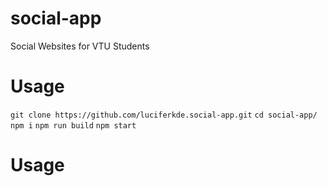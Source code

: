 # social-app
Social Websites for VTU Students

<h1>Usage</h1>
<code>git clone https://github.com/luciferkde.social-app.git</code>
<code>cd social-app/ </code>
<code>npm i</code>
<code>npm run build</code>
<code>npm start</code>

<h1>Usage</h1>
